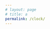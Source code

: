 ```yaml
---
# layout: page
# title: a
permalink: /clock/
---
```


<link rel="stylesheet" href="/assets/css/clock.css" />

<div class="clock">
  <div class="hour">
    <div class="hr" id="hr">
    </div>
  </div>
  <div class="min">
    <div class="mn" id="mn">
    </div>
  </div>
  <div class="sec">
    <div class="sc" id="sc">
    </div>
  </div>
</div>

<div class="toggleClass" onclick="toggleClass()"></div>

<script src="/assets/bots/home/home/clock.js"></script>